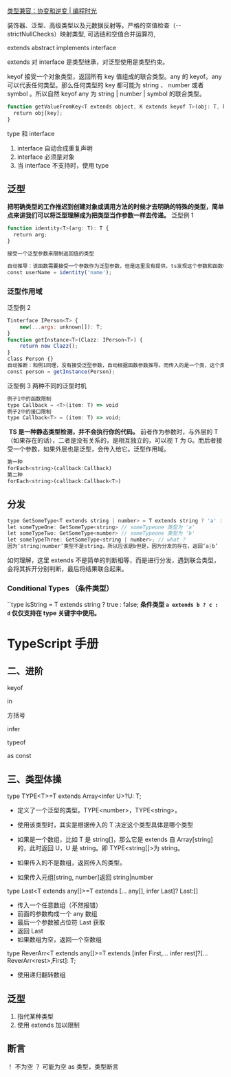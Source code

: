 [类型兼容：协变和逆变 | 编程时光](https://www.coding-time.cn/ts/advance/%E5%8D%8F%E5%8F%98%E5%92%8C%E9%80%86%E5%8F%98.html#%E5%8D%8F%E5%8F%98-%E7%B1%BB%E5%9E%8B%E7%9A%84%E5%90%91%E4%B8%8B%E5%85%BC%E5%AE%B9%E6%80%A7)

装饰器、泛型、高级类型以及元数据反射等。严格的空值检查（--strictNullChecks）映射类型, 可选链和空值合并运算符,

extends abstract
implements interface

extends 对 interface 是类型继承，对泛型使用是类型约束。

keyof 接受一个对象类型，返回所有 key 值组成的联合类型。any 的 keyof。any 可以代表任何类型。那么任何类型的 key 都可能为 string 、 number 或者 symbol 。所以自然 keyof any 为 string | number | symbol 的联合类型。
```js
function getValueFromKey<T extends object, K extends keyof T>(obj: T, key: K) {   
  return obj[key];  
}
```

type 和 interface
1. interface 自动合成重复声明
2. interface 必须是对象
3. 当 interface 不支持时，使用 type
## 泛型
**把明确类型的工作推迟到创建对象或调用方法的时候才去明确的特殊的类型，简单点来讲我们可以将泛型理解成为把类型当作参数一样去传递。**
泛型例 1
```js
function identity<T>(arg: T): T {   
  return arg;  
}  

接受一个泛型参数来限制返回值的类型

自动推导：该函数需要接受一个参数作为泛型参数，但是这里没有提供，ts发现这个参数和函数参数是同个类型，而函数参数可以推导出来，所以泛型参数也可以被推导出来。
const userName = identity('name');
```
### 泛型作用域
泛型例 2
```js
Tinterface IPerson<T> {    
	new(...args: unknown[]): T;
}
function getInstance<T>(Clazz: IPerson<T>) {   
	return new Clazz();
}
class Person {}
自动推断：和例1同理，没有接受泛型参数，自动根据函数参数推导。而传入的是一个类，这个类属于IPerson接口吗？ts通过推断需要发现Person符合IPerson接口。
const person = getInstance(Person);
```
泛型例 3
两种不同的泛型时机
```js
例子1中的函数限制
type Callback = <T>(item: T) => void  
例子2中的接口限制
type Callback<T> = (item: T) => void;
```
 **TS 是一种静态类型检测，并不会执行你的代码。**
前者作为参数时，与外层的 T（如果存在的话），二者是没有关系的，是相互独立的，可以视 T 为 G。而后者接受一个参数，如果外层也是泛型，会传入给它。泛型作用域。
```js
第一种
forEach<string>(callback:Callback)
第二种
forEach<string>(callback:Callback<T>)
```

## 分发
```js
type GetSomeType<T extends string | number> = T extends string ? 'a' : 'b';  
let someTypeOne: GetSomeType<string> // someTypeone 类型为 'a'  
let someTypeTwo: GetSomeType<number> // someTypeone 类型为 'b'
let someTypeThree: GetSomeType<string | number>; // what ?
因为‘string|number’类型不是string，所以应该是b但是，因为分发的存在，返回‘a|b’
```
如何理解，这里 extends 不是简单的判断相等，而是进行分发，遇到联合类型，会将其拆开分别判断，最后将结果联合起来。

### Conditional Types （条件类型）
``type isString<T> = T extends string ? true : false;
**条件类型 `a extends b ? c : d` 仅仅支持在 type 关键字中使用。**
# TypeScript 手册

## 二、进阶

keyof

in

方括号

infer

typeof

as const

## 三、类型体操

type TYPE\<T\>=T extends Array\<infer U\>?U: T;

- 定义了一个泛型的类型。TYPE\<number\>，TYPE\<string\>。

- 使用该类型时，其实是根据传入的 T 决定这个类型具体是哪个类型
- 如果是一个数组，比如 T 是 string[]，那么它是 extends 自 Array[string]的，此时返回 U，U 是 string。即 TYPE<string[]\>为 string。
- 如果传入的不是数组，返回传入的类型。
- 如果传入元组[string, number]返回 string|number

type Last<T extends any[]>=T extends [... any[], infer Last]? Last:[]

- 传入一个任意数组（不然报错）
- 前面的参数构成一个 any 数组
- 最后一个参数被占位符 Last 获取
- 返回 Last
- 如果数组为空，返回一个空数组

type ReverArr\<T extends any[]\>=T extends [infer First,... infer rest]?[... ReverArr\<rest\>,First]: T;

- 使用递归翻转数组


## 泛型
1. 指代某种类型
2. 使用 extends 加以限制

## 断言
！ 不为空
？ 可能为空
as 类型，类型断言
